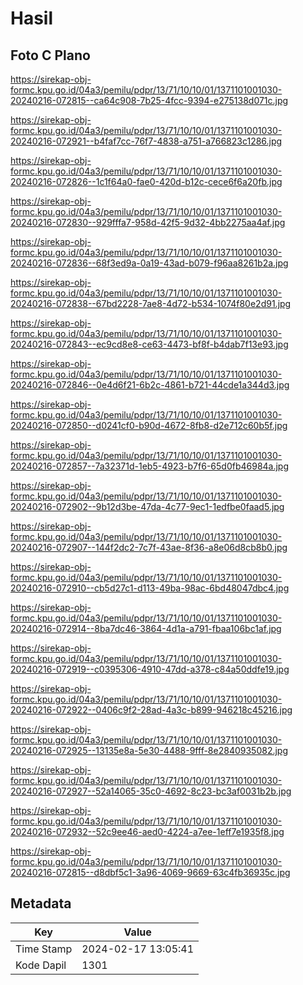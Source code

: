 # Hasil

## Foto C Plano

https://sirekap-obj-formc.kpu.go.id/04a3/pemilu/pdpr/13/71/10/10/01/1371101001030-20240216-072815--ca64c908-7b25-4fcc-9394-e275138d071c.jpg

https://sirekap-obj-formc.kpu.go.id/04a3/pemilu/pdpr/13/71/10/10/01/1371101001030-20240216-072921--b4faf7cc-76f7-4838-a751-a766823c1286.jpg

https://sirekap-obj-formc.kpu.go.id/04a3/pemilu/pdpr/13/71/10/10/01/1371101001030-20240216-072826--1c1f64a0-fae0-420d-b12c-cece6f6a20fb.jpg

https://sirekap-obj-formc.kpu.go.id/04a3/pemilu/pdpr/13/71/10/10/01/1371101001030-20240216-072830--929fffa7-958d-42f5-9d32-4bb2275aa4af.jpg

https://sirekap-obj-formc.kpu.go.id/04a3/pemilu/pdpr/13/71/10/10/01/1371101001030-20240216-072836--68f3ed9a-0a19-43ad-b079-f96aa8261b2a.jpg

https://sirekap-obj-formc.kpu.go.id/04a3/pemilu/pdpr/13/71/10/10/01/1371101001030-20240216-072838--67bd2228-7ae8-4d72-b534-1074f80e2d91.jpg

https://sirekap-obj-formc.kpu.go.id/04a3/pemilu/pdpr/13/71/10/10/01/1371101001030-20240216-072843--ec9cd8e8-ce63-4473-bf8f-b4dab7f13e93.jpg

https://sirekap-obj-formc.kpu.go.id/04a3/pemilu/pdpr/13/71/10/10/01/1371101001030-20240216-072846--0e4d6f21-6b2c-4861-b721-44cde1a344d3.jpg

https://sirekap-obj-formc.kpu.go.id/04a3/pemilu/pdpr/13/71/10/10/01/1371101001030-20240216-072850--d0241cf0-b90d-4672-8fb8-d2e712c60b5f.jpg

https://sirekap-obj-formc.kpu.go.id/04a3/pemilu/pdpr/13/71/10/10/01/1371101001030-20240216-072857--7a32371d-1eb5-4923-b7f6-65d0fb46984a.jpg

https://sirekap-obj-formc.kpu.go.id/04a3/pemilu/pdpr/13/71/10/10/01/1371101001030-20240216-072902--9b12d3be-47da-4c77-9ec1-1edfbe0faad5.jpg

https://sirekap-obj-formc.kpu.go.id/04a3/pemilu/pdpr/13/71/10/10/01/1371101001030-20240216-072907--144f2dc2-7c7f-43ae-8f36-a8e06d8cb8b0.jpg

https://sirekap-obj-formc.kpu.go.id/04a3/pemilu/pdpr/13/71/10/10/01/1371101001030-20240216-072910--cb5d27c1-d113-49ba-98ac-6bd48047dbc4.jpg

https://sirekap-obj-formc.kpu.go.id/04a3/pemilu/pdpr/13/71/10/10/01/1371101001030-20240216-072914--8ba7dc46-3864-4d1a-a791-fbaa106bc1af.jpg

https://sirekap-obj-formc.kpu.go.id/04a3/pemilu/pdpr/13/71/10/10/01/1371101001030-20240216-072919--c0395306-4910-47dd-a378-c84a50ddfe19.jpg

https://sirekap-obj-formc.kpu.go.id/04a3/pemilu/pdpr/13/71/10/10/01/1371101001030-20240216-072922--0406c9f2-28ad-4a3c-b899-946218c45216.jpg

https://sirekap-obj-formc.kpu.go.id/04a3/pemilu/pdpr/13/71/10/10/01/1371101001030-20240216-072925--13135e8a-5e30-4488-9fff-8e2840935082.jpg

https://sirekap-obj-formc.kpu.go.id/04a3/pemilu/pdpr/13/71/10/10/01/1371101001030-20240216-072927--52a14065-35c0-4692-8c23-bc3af0031b2b.jpg

https://sirekap-obj-formc.kpu.go.id/04a3/pemilu/pdpr/13/71/10/10/01/1371101001030-20240216-072932--52c9ee46-aed0-4224-a7ee-1eff7e1935f8.jpg

https://sirekap-obj-formc.kpu.go.id/04a3/pemilu/pdpr/13/71/10/10/01/1371101001030-20240216-072815--d8dbf5c1-3a96-4069-9669-63c4fb36935c.jpg


## Metadata

| Key        | Value               |
| ---------- | ------------------- |
| Time Stamp | 2024-02-17 13:05:41 |
| Kode Dapil | 1301                |



